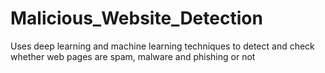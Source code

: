 # Malicious_Website_Detection
Uses deep learning and machine learning techniques to detect and check whether web pages are spam, malware and phishing
or not
